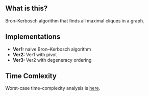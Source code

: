 ## What is this?
Bron–Kerbosch algorithm that finds all maximal cliques in a graph.

## Implementations
* **Ver1:** naive Bron–Kerbosch algorithm
* **Ver2:** Ver1 with pivot
* **Ver3:** Ver2 with degeneracy ordering

## Time Comlexity
Worst-case time-complexity analysis is [here](http://en.wikipedia.org/wiki/Bron%E2%80%93Kerbosch_algorithm#Worst-case_analysis).